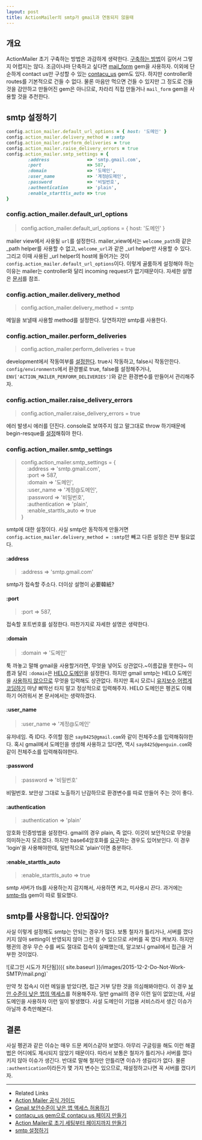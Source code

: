 ```yaml
---
layout: post
title: ActionMailer의 smtp가 gmail과 연동되지 않을때
---
```


## 개요
ActionMailer 초기 구츅하는 방법은 과감하게 생략한다. [구축하는 방법](https://matharvard.ca/posts/2014/jan/11/contact-form-in-rails-4/)이 길어서 그렇지 어렵지는 않다. 조금이나마 단축하고 싶다면 [mail_form](https://github.com/plataformatec/mail_form) gem을 사용하자. 이외에 단순하게 contact us만 구성할 수 있는 [contacu_us](https://github.com/JDutil/contact_us) gem도 있다. 하지만 controller와 routes를 기본적으로 건들 수 없다. 물론 마음만 먹으면 건들 수 있지만 그 정도로 건들 것을 감안하고 만들어진 gem은 아니므로, 차라리 직접 만들거나 `mail_form` gem을 사용할 것을 추천한다.

## smtp 설정하기

```ruby
config.action_mailer.default_url_options = { host: '도메인' }
config.action_mailer.delivery_method = :smtp
config.action_mailer.perform_deliveries = true
config.action_mailer.raise_delivery_errors = true
config.action_mailer.smtp_settings = {
        :address              => 'smtp.gmail.com',
        :port                 => 587,
        :domain               => '도메인',
        :user_name            => '계정@도메인',
        :password             => '비밀번호',
        :authentication       => 'plain',
        :enable_starttls_auto => true
}
```

### config.action_mailer.default_url_options

> config.action_mailer.default_url_options = { host: '도메인' }

mailer view에서 사용될 `url`를 설정한다. mailer_view에서는 `welcome_path`와 같은 _path helper를 사용할 수 없고, `welcome_url`과 같은 _url helper만 사용할 수 있다. 그리고 이때 사용된 _url helper의 host에 들어가는 것이 `config.action_mailer.default_url_options`이다. 이렇게 골룸하게 설정해야 하는 이유는 mailer는 controller와 달리 incoming request가 없기때문이다. 자세한 설명은 [문서](http://guides.rubyonrails.org/action_mailer_basics.html#generating-urls-in-action-mailer-views)를 참조.

### config.action_mailer.delivery_method

> config.action_mailer.delivery_method = :smtp

메일을 보낼때 사용할 method를 설정한다. 당연하지만 smtp를 사용한다.

### config.action_mailer.perform_deliveries

> config.action_mailer.perform_deliveries = true

development에서 작동여부를 [설정한다](http://stackoverflow.com/a/20770131/3910390). true시 작동하고, false시 작동안한다. `config/environments`에서 환경별로 true, false를 설정해주거나, `ENV['ACTION_MAILER_PERFORM_DELIVERIES']`와 같은 환경변수를 만들어서 관리해주자.

### config.action_mailer.raise_delivery_errors

> config.action_mailer.raise_delivery_errors = true

에러 발생시 에러를 던진다. console로 보여주지 않고 말그대로 throw 하기때문에 begin-resque를 [설정](https://github.com/rails/rails/issues/7473)해줘야 한다.

### config.action_mailer.smtp_settings

> config.action_mailer.smtp_settings = { <br>
&nbsp;&nbsp;&nbsp;        :address              => 'smtp.gmail.com',<br>
&nbsp;&nbsp;&nbsp;        :port                 => 587,<br>
&nbsp;&nbsp;&nbsp;        :domain               => '도메인',<br>
&nbsp;&nbsp;&nbsp;        :user_name            => '계정@도메인',<br>
&nbsp;&nbsp;&nbsp;        :password             => '비밀번호',<br>
&nbsp;&nbsp;&nbsp;        :authentication       => 'plain',<br>
&nbsp;&nbsp;&nbsp;        :enable_starttls_auto => true<br>
}

smtp에 대한 설정이다. 사실 smtp만 동작하게 만들거면 `config.action_mailer.delivery_method = :smtp`만 빼고 다른 설정은 전부 필요없다. 

#### :address

> :address              => 'smtp.gmail.com'

smtp가 접속할 주소다. 더이상 설명이 必要韓紙?

#### :port

> :port                 => 587,

접속할 포트번호를 설정한다. 마찬가지로 자세한 설명은 생략한다.

#### :domain

> :domain               => '도메인'

툭 까놓고 말해 gmail을 사용할거라면, 무엇을 넣어도 상관없다.~이름값을 못한다~ 이름과 달리 `:domain`은 [HELO 도메인](https://en.wikipedia.org/wiki/Anti-spam_techniques#HELO.2FEHLO_checking)을 설정한다. 하지만 gmail smtp는 HELO 도메인을 [사용하지 않으므로](http://stackoverflow.com/a/8439535/3910390) 무엇을 입력해도 상관없다. 하지만 혹시 모르니 [유지보수 어렵게 코딩하기](http://www.hanbit.co.kr/ebook/look.html?isbn=9788979149418) 마냥 삐딱선 타지 말고 정상적으로 입력해주자. HELO 도메인은 펭귄도 이해하기 어려워서 본 문서에서는 생략하겠다.

#### :user_name

> :user_name            => '계정@도메인'

유저네임. 즉 ID다. 주의할 점은 `say8425@gmail.com`와 같이 전체주소를 입력해줘야한다. 혹시 gmail에서 도메인을 생성해 사용하고 있다면, 역시 `say8425@penguin.com`와 같이 전체주소를 입력해줘야한다.

#### :password

> :password             => '비밀번호'

비밀번호. 보안상 그대로 노출하기 난감하므로 환경변수를 따로 만들어 주는 것이 좋다.

#### :authentication

> :authentication       => 'plain'

암호화 인증방법을 설정한다. gmail의 경우 plain, 즉 없다. 이것이 보안적으로 무엇을 의미하는지 모르겠다. 하지만 base64암호화를 [요구](http://stackoverflow.com/questions/25872389/rails-4-how-to-correctly-configure-smtp-settings-gmail#comment48605346_25872863)하는 경우도 있어보인다. 이 경우 'login'을 사용해야한데, 일반적으로 'plain'이면 충분하다.

#### :enable_starttls_auto

> :enable_starttls_auto => true

smtp 서버가 tls를 사용하는지 감지해서, 사용하면 켜고, 미사용시 끈다. 과거에는 [smtp-tls](https://github.com/ambethia/smtp-tls) gem이 따로 필요했다.


## smtp를 사용합니다. 안되잖아?

사실 이렇게 설정해도 smtp는 안되는 경우가 많다. 보통 철자가 틀리거나, 서버를 껐다키지 않아 setting이 반영되지 않아 그런 걸 수 있으므로 서버를 꼭 껐다 켜보자. 하지만 펭귄의 경우 무슨 수를 써도 절대로 접속이 실패했는데, 알고보니 gmail에서 접근을 거부한 것이었다.

![로그인 시도가 차단됨]({{ site.baseurl }}/images/2015-12-2-Do-Not-Work-SMTP/mail.png)`

만약 첫 접속시 이런 메일을 받았다면, 접근 거부 당한 것을 의심해봐야한다. 이 경우 [보안 수준이 낮은 앱의 액세스](https://www.google.com/settings/security/lesssecureapps)를 허용해주자. 일반 gmail의 경우 이런 일이 없었는데, 사설 도메인을 사용하자 이런 일이 발생했다. 사설 도메인이 기업용 서비스라서 생긴 이슈가 아닐까 추측만해본다.

## 결론
사실 펭귄과 같은 이슈는 매우 드문 케이스같아 보였다. 아무리 구글링을 해도 이런 해결법은 어디에도 제시되지 않았기 때문이다. 따라서 보통은 철자가 틀리거나 서버를 껐다키지 않아 이슈가 생긴다. 반대로 말해 철자만 안틀리면 이슈가 생길리가 없다. 물론 `:authentication`이라든가 몇 가지 변수는 있으므로, 재설정하고나면 꼭 서버를 껐다키자.

---
* Related Links
 * [Action Mailer 공식 가이드](http://edgeguides.rubyonrails.org/action_mailer_basics.html)
 * [Gmail 보안수준이 낮은 앱 액세스 허용하기](https://www.google.com/settings/security/lesssecureapps)
 * [contacu_us gem으로 contacu us 페이지 만들기](http://l4u.github.io/articles/create-a-rails-4-site-with-contact-us-form/)
 * [Action Mailer로 초기 세팅부터 페이지까지 만들기](https://matharvard.ca/posts/2014/jan/11/contact-form-in-rails-4/)
 * [smtp 설정하기](http://usingname.space/2015/07/25/gmail-smtp-ruby-on-rails-actionmailer-and-you/)